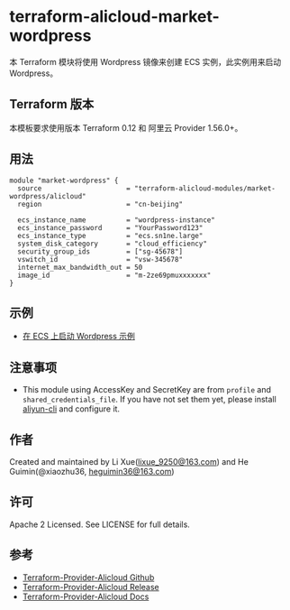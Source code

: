 terraform-alicloud-market-wordpress
=====================================================================

本 Terraform 模块将使用 Wordpress 镜像来创建 ECS 实例，此实例用来启动 Wordpress。

## Terraform 版本

本模板要求使用版本 Terraform 0.12 和 阿里云 Provider 1.56.0+。

## 用法

```hcl
module "market-wordpress" {
  source                     = "terraform-alicloud-modules/market-wordpress/alicloud"
  region                     = "cn-beijing"

  ecs_instance_name          = "wordpress-instance"
  ecs_instance_password      = "YourPassword123"
  ecs_instance_type          = "ecs.sn1ne.large"
  system_disk_category       = "cloud_efficiency"
  security_group_ids         = ["sg-45678"]
  vswitch_id                 = "vsw-345678"
  internet_max_bandwidth_out = 50
  image_id                   = "m-2ze69pmuxxxxxxx"
}  
```

## 示例

* [在 ECS 上启动 Wordpress 示例](https://github.com/terraform-alicloud-modules/terraform-alicloud-market-wordpress/tree/master/examples/complete)

## 注意事项

* This module using AccessKey and SecretKey are from `profile` and `shared_credentials_file`.
If you have not set them yet, please install [aliyun-cli](https://github.com/aliyun/aliyun-cli#installation) and configure it.

作者
-------
Created and maintained by Li Xue(lixue_9250@163.com) and He Guimin(@xiaozhu36, heguimin36@163.com)

许可
----
Apache 2 Licensed. See LICENSE for full details.

参考
---------
* [Terraform-Provider-Alicloud Github](https://github.com/terraform-providers/terraform-provider-alicloud)
* [Terraform-Provider-Alicloud Release](https://releases.hashicorp.com/terraform-provider-alicloud/)
* [Terraform-Provider-Alicloud Docs](https://www.terraform.io/docs/providers/alicloud/index.html)
